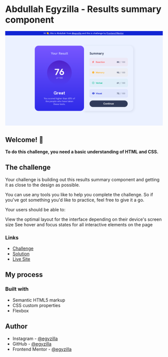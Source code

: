 # Abdullah Egyzilla - Results summary component

![Design preview for the Results summary component coding challenge](./screenshot.png)

## Welcome! 👋

**To do this challenge, you need a basic understanding of HTML and CSS.**

## The challenge

Your challenge is building out this results summary component and getting it as close to the design as possible.

You can use any tools you like to help you complete the challenge. So if you've got something you'd like to practice, feel free to give it a go.

Your users should be able to:

View the optimal layout for the interface depending on their device's screen size
See hover and focus states for all interactive elements on the page

### Links

- [Challenge](https://www.frontendmentor.io/challenges/results-summary-component-CE_K6s0maV)
- [Solution](https://github.com/egyzilla/results-summary-component)
- [Live Site](https://egyzilla.github.io/results-summary-component/)

## My process

### Built with

- Semantic HTML5 markup
- CSS custom properties
- Flexbox

## Author

- Instagram - [@egyzilla](https://www.instagram.com/egyzilla/)
- GitHub - [@egyzilla](https://github.com/egyzilla)
- Frontend Mentor - [@egyzilla](https://www.frontendmentor.io/profile/egyzilla)


